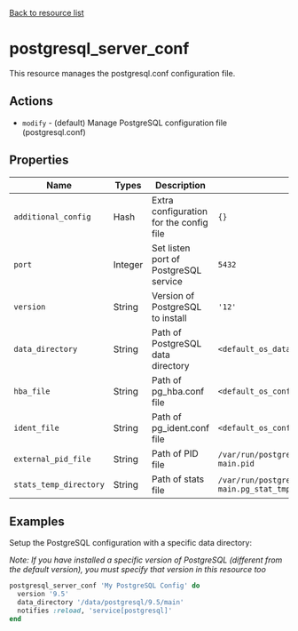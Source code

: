 [Back to resource list](../README.md#Resources)

# postgresql_server_conf

This resource manages the postgresql.conf configuration file.

## Actions

- `modify` - (default) Manage PostgreSQL configuration file (postgresql.conf)

## Properties

| Name                   | Types   | Description                             | Default                                             | Required? |
| ---------------------- | ------- | --------------------------------------- | --------------------------------------------------- | --------- |
| `additional_config`    | Hash    | Extra configuration for the config file | `{}`                                                | no        |
| `port`                 | Integer | Set listen port of PostgreSQL service   | `5432`                                              | no        |
| `version`              | String  | Version of PostgreSQL to install        | `'12'`                                              | no        |
| `data_directory`       | String  | Path of PostgreSQL data directory       | `<default_os_data_path>`                            | no        |
| `hba_file`             | String  | Path of pg_hba.conf file                | `<default_os_conf_path>/pg_hba.conf`                | no        |
| `ident_file`           | String  | Path of pg_ident.conf file              | `<default_os_conf_path>/pg_ident.conf`              | no        |
| `external_pid_file`    | String  | Path of PID file                        | `/var/run/postgresql/<postgresql_version>-main.pid` | no        |
| `stats_temp_directory` | String  | Path of stats file                      | `/var/run/postgresql/version>-main.pg_stat_tmp`     | no        |

## Examples

Setup the PostgreSQL configuration with a specific data directory:

*Note: If you have installed a specific version of PostgreSQL (different from the default version), you must specify that version in this resource too*

```ruby
postgresql_server_conf 'My PostgreSQL Config' do
  version '9.5'
  data_directory '/data/postgresql/9.5/main'
  notifies :reload, 'service[postgresql]'
end
```
